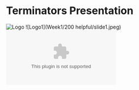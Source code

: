 # Terminators Presentation

![Logo](Week1/200\helpful/slide1.jpeg)
![Logo1](Week1/200 helpful/slide1.jpeg)
![](Week1/100\deliverables/Skynet.pptx)
